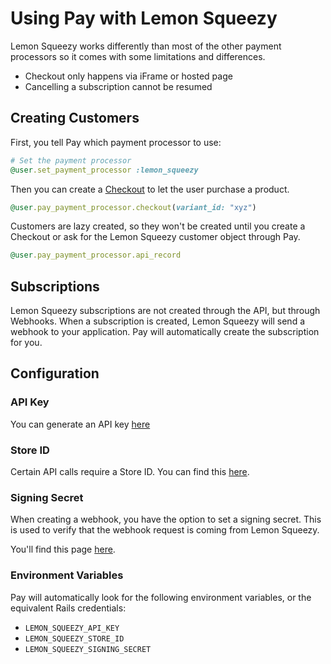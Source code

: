 # Using Pay with Lemon Squeezy

Lemon Squeezy works differently than most of the other payment processors so it comes with some limitations and differences.

* Checkout only happens via iFrame or hosted page
* Cancelling a subscription cannot be resumed

## Creating Customers

First, you tell Pay which payment processor to use:

```ruby
# Set the payment processor
@user.set_payment_processor :lemon_squeezy
```

Then you can create a [Checkout](https://docs.lemonsqueezy.com/api/checkouts/create-checkout) to let the user purchase a product.

```ruby
@user.pay_payment_processor.checkout(variant_id: "xyz")
```

Customers are lazy created, so they won't be created until you create a Checkout or ask for the Lemon Squeezy customer object through Pay.

```ruby
@user.pay_payment_processor.api_record
```

## Subscriptions

Lemon Squeezy subscriptions are not created through the API, but through Webhooks. When a
subscription is created, Lemon Squeezy will send a webhook to your application. Pay will
automatically create the subscription for you.

## Configuration

### API Key

You can generate an API key [here](https://app.lemonsqueezy.com/settings/api)

### Store ID

Certain API calls require a Store ID. You can find this [here](https://app.lemonsqueezy.com/settings/stores).

### Signing Secret

When creating a webhook, you have the option to set a signing secret. This is used to verify
that the webhook request is coming from Lemon Squeezy.

You'll find this page [here](https://app.lemonsqueezy.com/settings/webhooks).

### Environment Variables

Pay will automatically look for the following environment variables, or the equivalent
Rails credentials:

* `LEMON_SQUEEZY_API_KEY`
* `LEMON_SQUEEZY_STORE_ID`
* `LEMON_SQUEEZY_SIGNING_SECRET`
